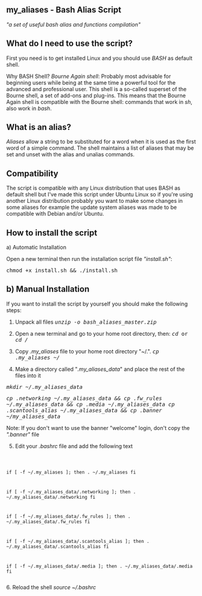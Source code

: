 ## my_aliases - Bash Alias Script
*"a set of useful bash alias and functions compilation"*

## What do I need to use the script?
First you need is to get installed Linux and you should use <i>BASH</i> as default shell.

Why BASH Shell?
<i>Bourne Again shell</i>: Probably most advisable for beginning users while being at the same time a
powerful tool for the advanced and professional user. This shell is a so-called superset of the Bourne shell,
a set of add-ons and plug-ins. This means that the Bourne Again shell is compatible with the Bourne shell:
commands that work in <i>sh</i>, also work in <i>bash</i>.

## What is an alias?
<i>Aliases</i> allow a string to be substituted for a word when it is used as the first word of a simple command.
The shell maintains a list of aliases that may be set and unset with the alias and unalias commands.

## Compatibility
The script is compatible with any Linux distribution that uses BASH as default shell but I've made this script under
Ubuntu Linux so if you're using another Linux distribution probably you want to make some changes in some aliases for
example the update system aliases was made to be compatible with Debian and/or Ubuntu.

## How to install the script
a) Automatic Installation

Open a new terminal then run the installation script file <i>"install.sh"</i>:

<TT>chmod +x install.sh && ./install.sh</TT>

## b) Manual Installation
If you want to install the script by yourself you should make the following steps:

1. Unpack all files
<TT><i>unzip -o bash_aliases_master.zip</i></TT>

2. Open a new terminal and go to your home root directory, then:
<TT><i>cd</i> or <i>cd /</i></TT>

3. Copy <i>.my_aliases</i> file to your home root directory "~/.".
<TT><i>cp .my_aliases ~/</i></TT>

4. Make a directory called "<i>.my_aliases_data</i>" and place the rest of the files into it

<TT><i>mkdir ~/.my_aliases_data</i></TT>

<TT><i>cp .networking ~/.my_aliases_data && cp .fw_rules ~/.my_aliases_data && cp .media ~/.my_aliases_data
cp .scantools_alias ~/.my_aliases_data && cp .banner ~/my_aliases_data</i></TT>

Note: If you don't want to use the banner "welcome" login, don't copy the <i>".banner"</i> file

5. Edit your <i>.bashrc</i> file and add the following text
<code>

if [ -f ~/.my_aliases ]; then
    . ~/.my_aliases
fi

if [ -f ~/.my_aliases_data/.networking ]; then
    . ~/.my_aliases_data/.networking
fi

if [ -f ~/.my_aliases_data/.fw_rules ]; then
    . ~/.my_aliases_data/.fw_rules
fi

if [ -f ~/.my_aliases_data/.scantools_alias ]; then
    . ~/.my_aliases_data/.scantools_alias
fi

if [ -f ~/.my_aliases_data/.media ]; then
    . ~/.my_aliases_data/.media
fi

</code>
6. Reload the shell
<i>source ~/.bashrc</i>
